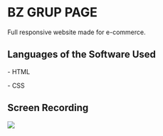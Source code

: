 <h1>BZ GRUP PAGE</h1>

Full responsive website made for e-commerce.

<h2>Languages ​​of the Software Used</h2>

<p>- HTML</p>

<p>- CSS</p>

<h2>Screen Recording</h2>

![](screen.gif)